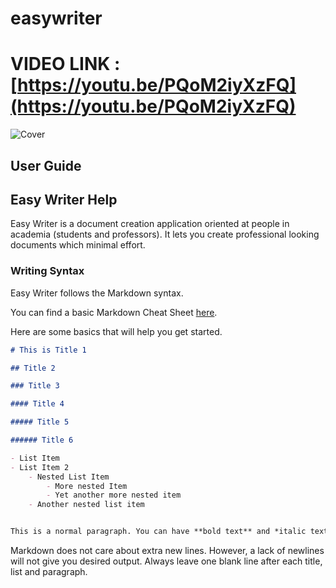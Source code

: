 # easywriter

# VIDEO LINK : [https://youtu.be/PQoM2iyXzFQ](https://youtu.be/PQoM2iyXzFQ)


![Cover](https://cdn.discordapp.com/attachments/883728533430599702/1015936040701280306/unknown.png)


## User Guide

## Easy Writer Help

Easy Writer is a document creation application oriented at people in academia (students and professors). It lets you create professional looking documents which minimal effort.

### Writing Syntax

Easy Writer follows the Markdown syntax.

You can find a basic Markdown Cheat Sheet [here](https://www.markdownguide.org/cheat-sheet/).

Here are some basics that will help you get started.

```md
# This is Title 1

## Title 2

### Title 3

#### Title 4

##### Title 5

###### Title 6

- List Item
- List Item 2
	- Nested List Item
		- More nested Item
		- Yet another more nested item
	- Another nested list item


This is a normal paragraph. You can have **bold text** and *italic text*. You can also creat `inline code block`.
```

Markdown does not care about extra new lines. However, a lack of newlines will not give you desired output. Always leave one blank line after each title, list and paragraph.
